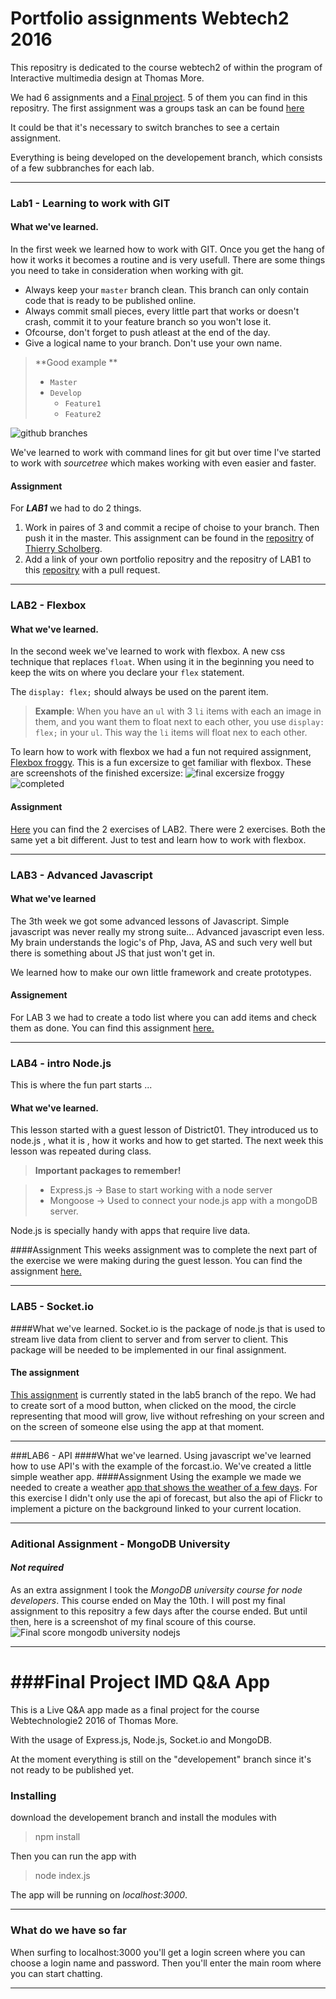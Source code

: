 Portfolio assignments Webtech2 2016
===================================

This repositry is dedicated to the course webtech2 of within the program of Interactive multimedia design at Thomas More.

We had 6 assignments and a [Final project](https://github.com/Maiteh/QnA). 5 of them you can find in this repositry. 
The first assignment was a groups task an can be found [here](https://github.com/tscholberg/webtech2)

It could be that it's necessary to switch branches to see a certain assignment.

Everything is being developed on the developement branch, which consists of a few subbranches for each lab.


----------

### Lab1 - Learning to work with GIT
#### What we've learned.
In the first week we learned how to work with GIT. 
Once you get the hang of how it works it becomes a routine and is very usefull.
There are some things you need to take in consideration when working with git. 

 - Always keep your `master` branch clean. This branch can only contain code that is ready to be published online.
 - Always commit small pieces, every little part that works or doesn't crash, commit it to your feature branch so you won't lose it.
 - Ofcourse, don't forget to push atleast at the end of the day.
 - Give a logical name to your branch. Don't use your own name.

> **Good example **
> 
>  - `Master`
>   - `Develop`
>      - `Feature1`
>      - `Feature2`

![github branches](https://www.atlassian.com/pt/git/workflows/pageSections/00/contentFullWidth/0/tabs/02/pageSections/06/contentFullWidth/0/content_files/file0/document/git-workflow-release-cycle-2feature.png)

We've learned to work with command lines for git but over time I've started to work with *sourcetree* which makes working with even easier and faster.

#### Assignment
For ***LAB1*** we had to do 2 things.

 1. Work in paires of 3 and commit a recipe of choise to your branch.  Then push it in the master. This assignment can be found in the [repositry](https://github.com/tscholberg/webtech2) of [Thierry Scholberg](https://github.com/tscholberg).
 2. Add a link of your own portfolio repositry and the repositry of LAB1 to this [repositry](https://github.com/iamgoodbytes/2imd-webtech2-labs) with a pull request.

----------
### LAB2 - Flexbox
#### What we've learned.
In the second week we've learned to work with flexbox.
A new css technique that replaces `float`.
When using it in the beginning you need to keep the wits on where you declare your `flex` statement.

The `display: flex;` should always be used on the parent item.

>**Example**: When you have an `ul` with 3 `li` items with each an image in them, and you want them to float next to each other, you use `display: flex;` in your `ul`. This way the `li` items will float nex to each other. 

To learn how to work with flexbox we had a fun not required assignment, [Flexbox froggy](http://flexboxfroggy.com). 
This is a fun excersize to get familiar with flexbox.
These are screenshots of the finished excersize: 
![final excersize froggy](https://i.gyazo.com/d712d0debcb827111e6e0a797955c7d3.png)
![completed](https://i.gyazo.com/d026a892463f23c1d938a36421bf9a98.png)
#### Assignment
[Here](https://github.com/Maiteh/Webtech2-2016/tree/master/LAB2%20-%20Flexbox) you can find the 2 exercises of LAB2.
There were 2 exercises. Both the same yet a bit different. 
Just to test and learn how to work with flexbox.

----------
### LAB3 - Advanced Javascript
#### What we've learned
The 3th week we got some advanced lessons of Javascript. 
Simple javascript was never really my strong suite... Advanced javascript even less. 
My brain understands the logic's of Php, Java, AS and such very well but there is something about JS that just won't get in.

We learned how to make our own little framework and create prototypes.

#### Assignement
For LAB 3 we had to create a todo list where you can add items and check them as done. You can find this assignment [here.](https://github.com/Maiteh/Webtech2-2016/tree/master/LAB3%20-%20Advanced%20JS)

----------
### LAB4 - intro Node.js
This is where the fun part starts ... 
#### What we've learned.
This lesson started with a guest lesson of District01.
They introduced us to node.js , what it is , how it works and how to get started.
The next week this lesson was repeated during class.

> **Important packages to remember!**

> - Express.js  -> Base to start working with a node server
> - Mongoose -> Used to connect your node.js app with a mongoDB server. 

Node.js is specially handy with apps that require live data.

####Assignment
This weeks assignment was to complete the next part of the exercise we were making during the guest lesson. You can find the assignment 
[here.](https://github.com/Maiteh/Webtech2-2016/tree/master/LAB4%20-%20Intro%20Node%20js)

----------
### LAB5 - Socket.io
####What we've learned.
Socket.io is the package of node.js that is used to stream live data from client to server and from server to client. 
This package will be needed to be implemented in our final assignment.
#### The assignment
[This assignment](https://github.com/Maiteh/Webtech2-2016/tree/lab5/LAB5%20-%20Sockets%20) is currently stated in the lab5 branch of the repo.
We had to create sort of a mood button, when clicked on the mood, the circle representing that mood will grow, live without refreshing on your screen and on the screen of someone else using the app at that moment.

----------
###LAB6 - API
####What we've learned.
Using javascript we've learned how to use API's with the example of the forcast.io.
We've created a little simple weather app.
####Assignment
Using the example we made we needed to create a weather [app that shows the weather of a few days](https://github.com/Maiteh/Webtech2-2016/tree/master/LAB6%20-%20weerapp).
For this exercise I didn't only use the api of forecast, but also the api of Flickr to implement a picture on the background linked to your current location.

----------
### Aditional Assignment - MongoDB University 
#### ***Not required***
As an extra assignment I took the *MongoDB university course for node developers*.
This course ended on May the 10th. 
I will post my final assignment to this repositry a few days after the course ended.
But until then, here is a screenshot of my final scoure of this course.
![Final score mongodb university nodejs](https://i.gyazo.com/74445a7713f964636e002b3a1edcd138.png)

----------
###Final Project
IMD Q&A App
===================

This is a Live Q&A app made as a final project for the course Webtechnologie2 2016 of Thomas More.

With the usage of Express.js, Node.js, Socket.io and MongoDB.

At the moment everything is still on the "developement" branch since it's not ready to be published yet.

###  Installing
download the developement branch and install the modules with 
>npm install

Then you can run the app with
> node index.js

The app will be running on *localhost:3000*.

----------
###  What do we have so far
When surfing to localhost:3000 you'll get a login screen where you can choose a login name and password.
Then you'll enter the main room where you can start chatting.

----------

